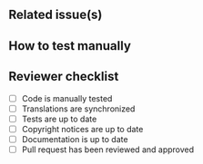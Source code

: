 ## Related issue(s)

<!-- Copy-paste the URL to the related issue(s) if any ("N/A" if not applicable).
  -->

## How to test manually

<!-- List actions (step by step) of what have to be done in order to test your
  -- changes manually ("N/A" if not applicable).
  -->

## Reviewer checklist

<!-- Please don't change or remove this checklist. It will be used by the
  -- reviewer to make sure to not forget important things.
  -- Reviewer: if you think one of the item isn’t applicable to this PR,
  -- please check it anyway.
  -->

- [ ] Code is manually tested
- [ ] Translations are synchronized
- [ ] Tests are up to date
- [ ] Copyright notices are up to date
- [ ] Documentation is up to date
- [ ] Pull request has been reviewed and approved
